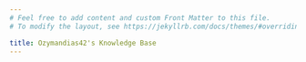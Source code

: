 ```yaml
---
# Feel free to add content and custom Front Matter to this file.
# To modify the layout, see https://jekyllrb.com/docs/themes/#overriding-theme-defaults

title: Ozymandias42's Knowledge Base
---
```



